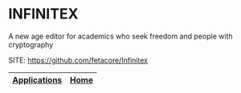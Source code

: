 # INFINITEX
 
 A new age editor for academics who seek freedom and people with cryptography
 
 SITE: https://github.com/fetacore/Infinitex

 | [Applications](https://portable-linux-apps.github.io/apps.html) | [Home](https://portable-linux-apps.github.io)
 | --- | --- |
